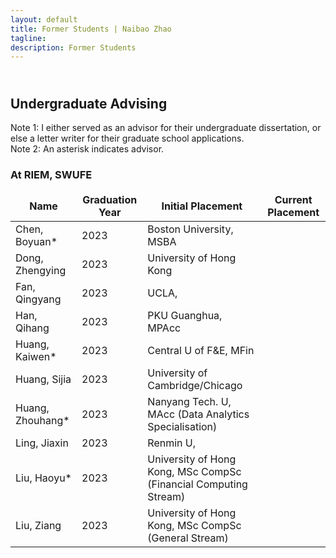 ```yaml
---
layout: default
title: Former Students | Naibao Zhao
tagline: 
description: Former Students
---
```

<!--
<div class="navbar">
    <div class="navbar-inner">
        <ul class="nav">
            <li><a href="#current">current courses</a></li>
            <li><a href="#shortcourses">short courses</a></li>
            <li><a href="#misc">misc lectures</a></li>
            <li><a href="#old">former courses</a></li>
        </ul>
    </div>
</div> -->
## <br/>Undergraduate Advising

Note 1: I either served as an advisor for their undergraduate dissertation, or else a letter writer for their graduate school applications.<br/>
Note 2: An asterisk indicates advisor.

### At RIEM, SWUFE

<style>
td, th {
   border: none!important;
}
</style>


| Name            | Graduation Year| Initial Placement                           | Current Placement        |
| --------------- | -------------- | --------------------------------------------| ------------------------ |
| Chen, Boyuan*   | 2023           | Boston University, MSBA |                          |
| Dong, Zhengying | 2023           | University of Hong Kong                     |                          |
| Fan, Qingyang   | 2023           | UCLA,                                        |                          |
| Han, Qihang     | 2023           | PKU Guanghua, MPAcc                         |                          |
| Huang, Kaiwen*  | 2023           | Central U of F&E, MFin                      |                          |
| Huang, Sijia    | 2023           | University of Cambridge/Chicago             |                          |
| Huang, Zhouhang*| 2023           | Nanyang Tech. U, MAcc (Data Analytics Specialisation) |                |
| Ling, Jiaxin    | 2023           | Renmin U,   |   |
| Liu, Haoyu*     | 2023           | University of Hong Kong, MSc CompSc (Financial Computing Stream) | |
| Liu, Ziang      | 2023           | University of Hong Kong, MSc CompSc (General Stream) | |
